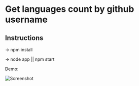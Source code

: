 # Get languages count by github username

## Instructions

-> npm install

-> node app || npm start

Demo:

![Screenshot](https://i.ibb.co/ZWXj0sP/Screen-Shot-2022-01-17-at-11-27-30-PM.png)

